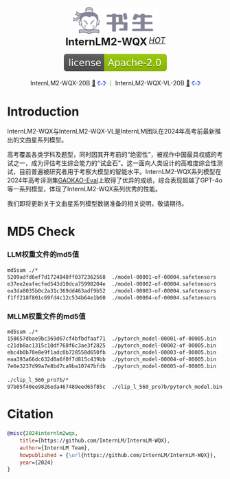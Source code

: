 <div align="center">

<img src="https://raw.githubusercontent.com/InternLM/InternLM/main/assets/logo.svg" width="200"/>
  <div> </div>
  <div align="center">
    <b><font size="5">InternLM2-WQX</font></b>
    <sup>
      <a href="https://internlm.intern-ai.org.cn/">
        <i><font size="4">HOT</font></i>
      </a>
    </sup>
    <div> </div>
  </div>

[![license](https://raw.githubusercontent.com/InternLM/InternLM/main/assets/license.svg)](./LICENSE)



InternLM2-WQX-20B <a href="https://huggingface.co/internlm/internlm2-wqx-20b">🤗</a> <a href="https://modelscope.cn/models/Shanghai_AI_Laboratory/internlm2-wqx-20b/summary"><img src="./assets/modelscope_logo.png" width="20px"></a> ｜ InternLM2-WQX-VL-20B <a href="https://huggingface.co/internlm/internlm2-wqx-vl-20b">🤗</a> <a href="https://modelscope.cn/models/Shanghai_AI_Laboratory/internlm2-wqx-vl-20b/summary"><img src="./assets/modelscope_logo.png" width="20px"></a>
</div>

# Introduction

InternLM2-WQX与InternLM2-WQX-VL是InternLM团队在2024年高考前最新推出的文曲星系列模型。

高考覆盖各类学科及题型，同时因其开考前的“绝密性”，被视作中国最具权威的考试之一，成为评估考生综合能力的“试金石”。这一面向人类设计的高难度综合性测试，目前普遍被研究者用于考察大模型的智能水平。InternLM2-WQX系列模型在2024年高考评测集[GAOKAO-Eval](https://github.com/open-compass/GAOKAO-Eval)上取得了优异的成绩，综合表现超越了GPT-4o等一系列模型，体现了InternLM2-WQX系列优秀的性能。

我们即将更新关于文曲星系列模型数据准备的相关说明，敬请期待。


# MD5 Check

### LLM权重文件的md5值
```
md5sum ./*
5209adfd6ef7d1724848ff0372362568  ./model-00001-of-00004.safetensors
e37ee2eafecfed543d10dca75998204e  ./model-00002-of-00004.safetensors
ea3da8035b0c2a31c369dd463adf9b52  ./model-00003-of-00004.safetensors
f1ff218f801c69fd4c12c534b64e1b60  ./model-00004-of-00004.safetensors
```

### MLLM权重文件的md5值
```
md5sum ./*
158657dbae9bc369d67cf4bfbdfaaf71  ./pytorch_model-00001-of-00005.bin
c21db8ac1315c10df768f6c3ae3f2825  ./pytorch_model-00002-of-00005.bin
ebc4b0b70e8e9f1adc0b728558d650fb  ./pytorch_model-00003-of-00005.bin
eaa393a66dc632d0a6f0f7d815c439bb  ./pytorch_model-00004-of-00005.bin
7e6e3237d99a7e8bd7ca9ba10747bfdb  ./pytorch_model-00005-of-00005.bin

./clip_l_560_pro7b/*
97b05f40ee9826eda467489eed65f85c  ./clip_l_560_pro7b/pytorch_model.bin
```

# Citation

```bibtex
@misc{2024internlm2wqx,
    title={https://github.com/InternLM/InternLM-WQX},
    author={InternLM Team},
    howpublished = {\url{https://github.com/InternLM/InternLM-WQX}},
    year={2024}
}
```